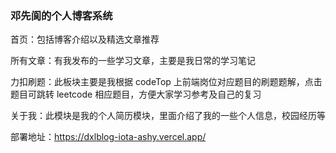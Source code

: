 ### 邓先阆的个人博客系统

首页：包括博客介绍以及精选文章推荐

所有文章：有我发布的一些学习文章，主要是我日常的学习笔记

力扣刷题：此板块主要是我根据 codeTop 上前端岗位对应题目的刷题题解，点击题目可跳转 leetcode 相应题目，方便大家学习参考及自己的复习

关于我：此模块是我的个人简历模块，里面介绍了我的一些个人信息，校园经历等

部署地址：https://dxlblog-iota-ashy.vercel.app/
